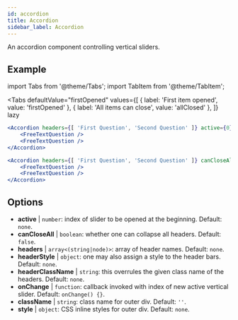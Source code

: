 ```yaml
---
id: accordion
title: Accordion
sidebar_label: Accordion
---
```


An accordion component controlling vertical sliders.

## Example

import Tabs from '@theme/Tabs';
import TabItem from '@theme/TabItem';

<Tabs
    defaultValue="firstOpened"
    values={[
        { label: 'First item opened', value: 'firstOpened' },
        { label: 'All items can close', value: 'allClosed' },
    ]}
    lazy
>
<TabItem value="firstOpened">

```jsx live
<Accordion headers={[ 'First Question', 'Second Question' ]} active={0} >
    <FreeTextQuestion />
    <FreeTextQuestion />
</Accordion>
```

</TabItem>
<TabItem value="allClosed">

```jsx live
<Accordion headers={[ 'First Question', 'Second Question' ]} canCloseAll >
    <FreeTextQuestion />
    <FreeTextQuestion />
</Accordion>
```

</TabItem>
</Tabs>

## Options

* __active__ | `number`: index of slider to be opened at the beginning. Default: `none`.
* __canCloseAll__ | `boolean`: whether one can collapse all headers. Default: `false`.
* __headers__ | `array<(string|node)>`: array of header names. Default: `none`.
* __headerStyle__ | `object`: one may also assign a style to the header bars. Default: `none`.
* __headerClassName__ | `string`: this overrules the given class name of the headers. Default: `none`.
* __onChange__ | `function`: callback invoked with index of new active vertical slider. Default: `onChange() {}`.
* __className__ | `string`: class name for outer div. Default: `''`.
* __style__ | `object`: CSS inline styles for outer div. Default: `none`.
